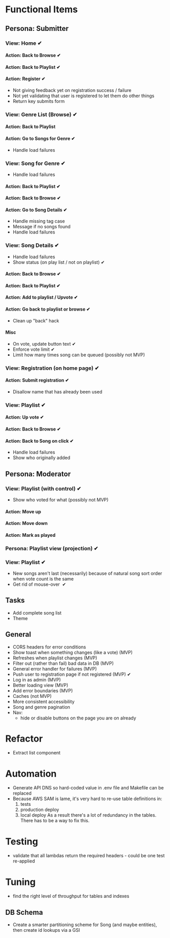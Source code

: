 # Functional Items

## Persona: Submitter

### View: Home ✔︎
#### Action: Back to Browse ✔︎
#### Action: Back to Playlist ✔︎
#### Action: Register ✔︎
* Not giving feedback yet on registration success / failure
* Not yet validating that user is registered to let them do other things
* Return key submits form

### View: Genre List (Browse) ✔︎
#### Action: Back to Playlist
#### Action: Go to Songs for Genre ✔︎
* Handle load failures

### View: Song for Genre ✔︎︎ ︎
* Handle load failures
#### Action: Back to Playlist ✔︎
#### Action: Back to Browse ✔︎  
#### Action: Go to Song Details ✔︎
* Handle missing tag case
* Message if no songs found
* Handle load failures

### View: Song Details ✔︎
* Handle load failures
* Show status (on play list / not on playlist) ✔︎
#### Action: Back to Browse ✔︎
#### Action: Back to Playlist︎ ✔︎
#### Action: Add to playlist / Upvote ✔︎
#### Action: Go back to playlist or browse ✔︎
  - Clean up "back" hack
#### Misc
- On vote, update button text ✔︎
- Enforce vote limit ✔︎
- Limit how many times song can be queued (possibly not MVP)

### View: Registration (on home page) ✔︎︎ ︎
#### Action: Submit registration ✔︎
* Disallow name that has already been used

### View: Playlist ✔︎
#### Action: Up vote  ✔︎
#### Action: Back to Browse ✔︎
#### Action: Back to Song on click ✔︎
* Handle load failures
* Show who originally added 


## Persona: Moderator
### View: Playlist (with control) ✔︎
* Show who voted for what (possibly not MVP) 
#### Action: Move up
#### Action: Move down
#### Action: Mark as played


### Persona: Playlist view (projection) ✔︎
### View: Playlist ✔︎
* New songs aren't last (necessarily) because of natural song sort order when vote count is the same
* Get rid of mouse-over ︎  ✔︎

## Tasks
* Add complete song list
* Theme

## General
* CORS headers for error conditions
* Show toast when something changes (like a vote) (MVP)
* Refreshes when playlist changes (MVP)
* Filter out (rather than fail) bad data in DB (MVP)
* General error handler for failures (MVP)
* Push user to registration page if not registered (MVP) ✔︎
* Log in as admin  (MVP)
* Better loading view  (MVP)
* Add error boundaries  (MVP)
* Caches (not MVP)
* More consistent accessibility
* Song and genre pagination
* Nav:
  * hide or disable buttons on the page you are on already

# Refactor
- Extract list component

# Automation
* Generate API DNS so hard-coded value in .env file and Makefile can be replaced
* Because AWS SAM is lame, it's very hard to re-use table definitions in:
  1. tests
  2. production deploy
  3. local deploy
  As a result there's a lot of redundancy in the tables. There has to be a way to fix this.

# Testing
* validate that all lambdas return the required headers - could be one test re-applied

# Tuning
* find the right level of throughput for tables and indexes

## DB Schema
* Create a smarter partitioning scheme for Song (and maybe entities), then create id lookups via a GSI
